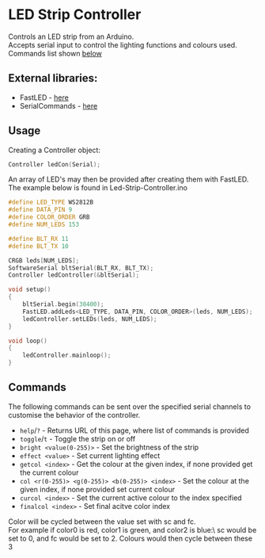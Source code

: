 # LED Strip Controller
Controls an LED strip from an Arduino.\
Accepts serial input to control the lighting functions and colours used.\
Commands list shown [below](#commands)

## External libraries:
- FastLED - [here](https://www.arduino.cc/reference/en/libraries/fastled/)
- SerialCommands - [here](https://www.arduino.cc/reference/en/libraries/serialcommands/)

## Usage
Creating a Controller object:
```C++
Controller ledCon(Serial);
```

An array of LED's may then be provided after creating them with FastLED.\
The example below is found in Led-Strip-Controller.ino
```C++
#define LED_TYPE WS2812B
#define DATA_PIN 9
#define COLOR_ORDER GRB
#define NUM_LEDS 153

#define BLT_RX 11
#define BLT_TX 10

CRGB leds[NUM_LEDS];
SoftwareSerial bltSerial(BLT_RX, BLT_TX);
Controller ledController(&bltSerial);

void setup()
{
    bltSerial.begin(38400);
    FastLED.addLeds<LED_TYPE, DATA_PIN, COLOR_ORDER>(leds, NUM_LEDS);
    ledController.setLEDs(leds, NUM_LEDS);
}

void loop()
{
    ledController.mainloop();
}

```

## Commands
The following commands can be sent over the specified serial channels to customise the behavior of the controller.

- `help`/`?` - Returns URL of this page, where list of commands is provided
- `toggle`/`t` - Toggle the strip on or off
- `bright <value(0-255)>` - Set the brightness of the strip
- `effect <value>` - Set current lighting effect
- `getcol <index>` - Get the colour at the given index, if none provided get the current colour
- `col <r(0-255)> <g(0-255)> <b(0-255)> <index>` - Set the colour at the given index, if none provided set current colour
- `curcol <index>` - Set the current active colour to the index specified
- `finalcol <index>` - Set final acitve color index

Color will be cycled between the value set with sc and fc.\
For example if color0 is red, color1 is green, and color2 is blue:\ 
sc would be set to 0, and fc would be set to 2. Colours would then cycle between these 3
